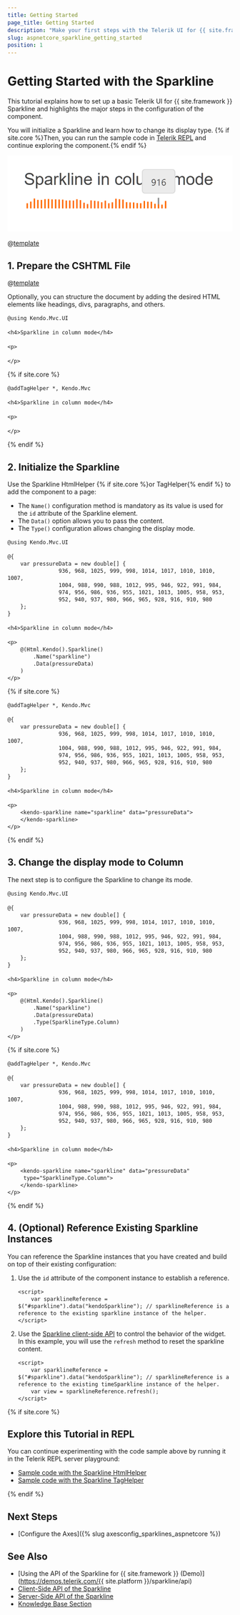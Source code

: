 ```yaml
---
title: Getting Started
page_title: Getting Started
description: "Make your first steps with the Telerik UI for {{ site.framework }} Sparkline component by following a complete step-by-step tutorial."
slug: aspnetcore_sparkline_getting_started
position: 1
---
```


# Getting Started with the Sparkline

This tutorial explains how to set up a basic Telerik UI for {{ site.framework }} Sparkline and highlights the major steps in the configuration of the component.

You will initialize a Sparkline and learn how to change its display type. {% if site.core %}Then, you can run the sample code in [Telerik REPL](https://netcorerepl.telerik.com/) and continue exploring the component.{% endif %}

 ![Sample Telerik UI for {{ site.framework }} Sparkline](./images/sparkline-getting-started.png)

@[template](/_contentTemplates/core/getting-started-prerequisites.md#repl-component-gs-prerequisites)

## 1. Prepare the CSHTML File

@[template](/_contentTemplates/core/getting-started-directives.md#gs-adding-directives)

Optionally, you can structure the document by adding the desired HTML elements like headings, divs, paragraphs, and others.

```HtmlHelper
@using Kendo.Mvc.UI

<h4>Sparkline in column mode</h4>

<p>

</p>
```
{% if site.core %}
```TagHelper
@addTagHelper *, Kendo.Mvc

<h4>Sparkline in column mode</h4>

<p>

</p>
``` 
{% endif %}

## 2. Initialize the Sparkline

Use the Sparkline HtmlHelper {% if site.core %}or TagHelper{% endif %} to add the component to a page:

* The `Name()` configuration method is mandatory as its value is used for the `id` attribute of the Sparkline element.
* The `Data()` option allows you to pass the content.
* The `Type()` configuration allows changing the display mode.

```HtmlHelper
@using Kendo.Mvc.UI

@{
    var pressureData = new double[] {
                936, 968, 1025, 999, 998, 1014, 1017, 1010, 1010, 1007,
                1004, 988, 990, 988, 1012, 995, 946, 922, 991, 984,
                974, 956, 986, 936, 955, 1021, 1013, 1005, 958, 953,
                952, 940, 937, 980, 966, 965, 928, 916, 910, 980
    };
}

<h4>Sparkline in column mode</h4>

<p>
    @(Html.Kendo().Sparkline()
        .Name("sparkline")
        .Data(pressureData)
    )
</p>
```
{% if site.core %}
```TagHelper
@addTagHelper *, Kendo.Mvc

@{
    var pressureData = new double[] {
                936, 968, 1025, 999, 998, 1014, 1017, 1010, 1010, 1007,
                1004, 988, 990, 988, 1012, 995, 946, 922, 991, 984,
                974, 956, 986, 936, 955, 1021, 1013, 1005, 958, 953,
                952, 940, 937, 980, 966, 965, 928, 916, 910, 980
    };
}

<h4>Sparkline in column mode</h4>

<p>
    <kendo-sparkline name="sparkline" data="pressureData">
    </kendo-sparkline>
</p>
```
{% endif %}

## 3. Change the display mode to Column

The next step is to configure the Sparkline to change its mode.

```HtmlHelper
@using Kendo.Mvc.UI

@{
    var pressureData = new double[] {
                936, 968, 1025, 999, 998, 1014, 1017, 1010, 1010, 1007,
                1004, 988, 990, 988, 1012, 995, 946, 922, 991, 984,
                974, 956, 986, 936, 955, 1021, 1013, 1005, 958, 953,
                952, 940, 937, 980, 966, 965, 928, 916, 910, 980
    };
}

<h4>Sparkline in column mode</h4>

<p>
    @(Html.Kendo().Sparkline()
        .Name("sparkline")
        .Data(pressureData)
        .Type(SparklineType.Column)
    )
</p>
```
{% if site.core %}
```TagHelper
@addTagHelper *, Kendo.Mvc

@{
    var pressureData = new double[] {
                936, 968, 1025, 999, 998, 1014, 1017, 1010, 1010, 1007,
                1004, 988, 990, 988, 1012, 995, 946, 922, 991, 984,
                974, 956, 986, 936, 955, 1021, 1013, 1005, 958, 953,
                952, 940, 937, 980, 966, 965, 928, 916, 910, 980
    };
}

<h4>Sparkline in column mode</h4>

<p>
    <kendo-sparkline name="sparkline" data="pressureData"
     type="SparklineType.Column">
    </kendo-sparkline>
</p>
```
{% endif %}


## 4. (Optional) Reference Existing Sparkline Instances

You can reference the Sparkline instances that you have created and build on top of their existing configuration:

1. Use the `id` attribute of the component instance to establish a reference.

    ```script
    <script>
        var sparklineReference = $("#sparkline").data("kendoSparkline"); // sparklineReference is a reference to the existing sparkline instance of the helper.
    </script>
    ```

1. Use the [Sparkline client-side API](https://docs.telerik.com/kendo-ui/api/javascript/dataviz/ui/sparkline) to control the behavior of the widget. In this example, you will use the `refresh` method to reset the sparkline content.

    ```script
    <script>
        var sparklineReference = $("#sparkline").data("kendoSparkline"); // sparklineReference is a reference to the existing timeSparkline instance of the helper.
        var view = sparklineReference.refresh(); 
    </script>
    ```

{% if site.core %}
## Explore this Tutorial in REPL

You can continue experimenting with the code sample above by running it in the Telerik REPL server playground:

* [Sample code with the Sparkline HtmlHelper](https://netcorerepl.telerik.com/GeOlOhwl53oBJpMY12)
* [Sample code with the Sparkline TagHelper](https://netcorerepl.telerik.com/GoOPuMOq42UQULLa37)

{% endif %}

## Next Steps

* [Configure the Axes]({% slug axesconfig_sparklines_aspnetcore %})

## See Also

* [Using the API of the Sparkline for {{ site.framework }} (Demo)](https://demos.telerik.com/{{ site.platform }}/sparkline/api)
* [Client-Side API of the Sparkline](https://docs.telerik.com/kendo-ui/api/javascript/dataviz/ui/sparkline)
* [Server-Side API of the Sparkline](/api/sparkline)
* [Knowledge Base Section](/knowledge-base)
